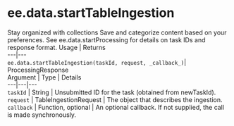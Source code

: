  
#  ee.data.startTableIngestion
Stay organized with collections  Save and categorize content based on your preferences. 
See ee.data.startProcessing for details on task IDs and response format.
Usage | Returns  
---|---  
`ee.data.startTableIngestion(taskId, request, _callback_)`|  ProcessingResponse  
Argument | Type | Details  
---|---|---  
`taskId` | String | Unsubmitted ID for the task (obtained from newTaskId).  
`request` | TableIngestionRequest | The object that describes the ingestion.  
`callback` | Function, optional | An optional callback. If not supplied, the call is made synchronously.  
